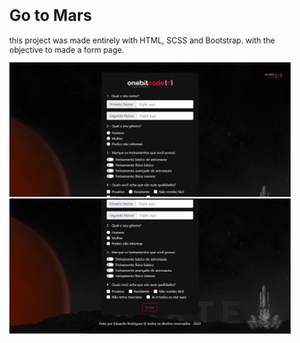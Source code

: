 # Go to Mars

this project was made entirely with HTML, SCSS and Bootstrap. with the objective to made a form page.



![App Images](/assets/1.png) 
![App Images](/assets/2.png) 







